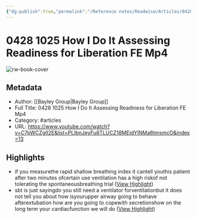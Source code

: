 ```yaml
---
{"dg-publish":true,"permalink":"/Reference notes/Readwise/Articles/0428 1025 How I Do It  Assessing Readiness for Liberation FE Mp4/"}
---
```


# 0428 1025 How I Do It  Assessing Readiness for Liberation FE Mp4

![rw-book-cover](https://i.ytimg.com/vi/C7pWCZgII2E/maxresdefault.jpg?sqp=-oaymwEmCIAKENAF8quKqQMa8AEB-AHUBoAC4AOKAgwIABABGBMgUCh_MA8=&rs=AOn4CLDFumj-Rc9l7ZAD5muAWHNyFsrVSQ)

## Metadata
- Author: [[Bayley Group\|Bayley Group]]
- Full Title: 0428 1025 How I Do It  Assessing Readiness for Liberation FE Mp4
- Category: #articles
- URL: https://www.youtube.com/watch?v=C7pWCZgII2E&list=PLIbnJeyFu8TLUCZ18MEjdYlNMa6tmsmcO&index=13

## Highlights
- if you measurethe rapid shallow breathing index it cantell youthis patient after two minutes ofcertain use ventilation has a high riskof not tolerating the spontaneousbreathing trial ([View Highlight](https://read.readwise.io/read/01gpdzvtxkmqewyxtxagehqgsm))
- sbt is just sayingdo you still need a ventilator forventilationbut it does not tell you about how isyourupper airway going to behave afterextubation how are you going to copewith secretionshow on the long term your cardiacfunction we
  will do ([View Highlight](https://read.readwise.io/read/01gpe09z574crpdr6sa7er9gmj))
